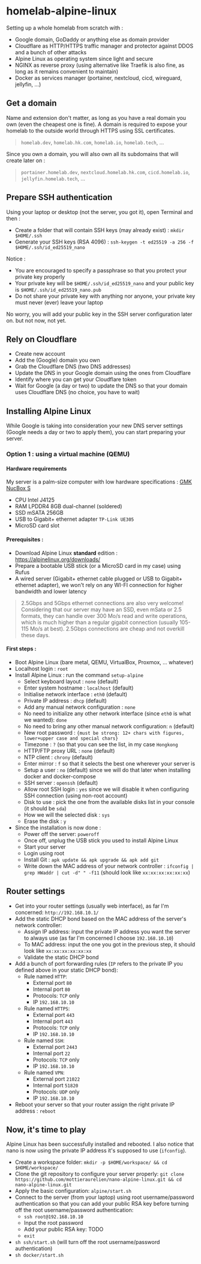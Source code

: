 # homelab-alpine-linux

Setting up a whole homelab from scratch with :

- Google domain, GoDaddy or anything else as domain provider
- Cloudflare as HTTP/HTTPS traffic manager and protector against DDOS and a bunch of other attacks
- Alpine Linux as operating system since light and secure
- NGINX as reverse proxy (using alternative like Traefik is also fine, as long as it remains convenient to maintain)
- Docker as services manager (portainer, nextcloud, cicd, wireguard, jellyfin, ...)

## Get a domain

Name and extension don't matter, as long as you have a real domain you own (even the cheapest one is fine).
A domain is required to expose your homelab to the outside world through HTTPS using SSL certificates.
> `homelab.dev`, `homelab.hk.com`, `homelab.io`, `homelab.tech`, ...

Since you own a domain, you will also own all its subdomains that will create later on :
> `portainer.homelab.dev`, `nextcloud.homelab.hk.com`, `cicd.homelab.io`, `jellyfin.homelab.tech`, ...

## Prepare SSH authentication

Using your laptop or desktop (not the server, you got it), open Terminal and then :

- Create a folder that will contain SSH keys (may already exist) : `mkdir $HOME/.ssh`
- Generate your SSH keys (RSA 4096) : `ssh-keygen -t ed25519 -a 256 -f $HOME/.ssh/id_ed25519_nano`

Notice :

- You are encouraged to specify a passphrase so that you protect your private key properly
- Your private key will be `$HOME/.ssh/id_ed25519_nano` and your public key is `$HOME/.ssh/id_ed25519_nano.pub`
- Do not share your private key with anything nor anyone, your private key must never (ever) leave your laptop

No worry, you will add your public key in the SSH server configuration later on. but not now, not yet.

## Rely on Cloudflare

- Create new account
- Add the (Google) domain you own
- Grab the Cloudflare DNS (two DNS addresses)
- Update the DNS in your Google domain using the ones from Cloudflare
- Identify where you can get your Cloudflare token
- Wait for Google (a day or two) to update the DNS so that your domain uses Cloudflare DNS (no choice, you have to wait)

## Installing Alpine Linux

While Google is taking into consideration your new DNS server settings (Google needs a day or two to apply them), you
can start preparing your server.

### Option 1 : using a virtual machine (QEMU)

#### Hardware requirements

My server is a palm-size computer with low hardware
specifications : [GMK NucBox S](https://www.gmktec.com/products/nucbox-most-powerful-palm-sized-4k-mini-pc-1?variant=c932a16c-0219-4b10-ace4-4d8650f33ade)

- CPU Intel J4125
- RAM LPDDR4 8GB dual-channel (soldered)
- SSD mSATA 256GB
- USB to Gigabit+ ethernet adapter `TP-Link UE305`
- MicroSD card slot

#### Prerequisites :

- Download Alpine Linux **standard** edition : https://alpinelinux.org/downloads/
- Prepare a bootable USB stick (or a MicroSD card in my case) using Rufus
- A wired server (Gigabit+ ethernet cable plugged or USB to Gigabit+ ethernet adapter), we won't rely on any WI-FI
  connection for higher bandwidth and lower latency

> 2.5Gbps and 5Gbps ethernet connections are also very welcome! Considering that our server may have an SSD, even mSata
> or 2.5 formats, they can handle over 300 Mo/s read and write operations, which is much higher than a regular
> gigabit connection (usually 105-115 Mo/s at best). 2.5Gbps connections are cheap and not overkill these days.

#### First steps :

- Boot Alpine Linux (bare metal, QEMU, VirtualBox, Proxmox, ... whatever)
- Localhost login : `root`
- Install Alpine Linux : run the command `setup-alpine`
    - Select keyboard layout : `none` (default)
    - Enter system hostname : `localhost` (default)
    - Initialise network interface : `eth0` (default)
    - Private IP address : `dhcp` (default)
    - Add any manual network configuration : `none`
    - No need to initialize any other network interface (since `eth0` is what we wanted): `done`
    - No need to bring any other manual network configuration: `n` (default)
    - New root password : `{must be strong: 12+ chars with figures, lower+upper case and special chars}`
    - Timezone : `?` (so that you can see the list, in my case `Hongkong`
    - HTTP/FTP proxy URL : `none` (default)
    - NTP client : `chrony` (default)
    - Enter mirror : `f` so that it selects the best one wherever your server is
    - Setup a user : `no` (default) since we will do that later when installing docker and docker-compose
    - SSH server : `openssh` (default)
    - Allow root SSH login : `yes` since we will disable it when configuring SSH connection (using non-root account)
    - Disk to use : pick the one from the available disks list in your console (it should be `sda`)
    - How we will the selected disk : `sys`
    - Erase the disk : `y`
- Since the installation is now done :
    - Power off the server: `poweroff`
    - Once off, unplug the USB stick you used to install Alpine Linux
    - Start your server
    - Login using root
    - Install Git : `apk update && apk upgrade && apk add git`
    - Write down the MAC address of your network controller : `ifconfig | grep HWaddr | cut -d" " -f11` (should
      look like `xx:xx:xx:xx:xx:xx`)

## Router settings

- Get into your router settings (usually web interface), as far I'm concerned: `http://192.168.10.1/`
- Add the static DHCP bond based on the MAC address of the server's network controller:
    - Assign IP address: input the private IP address you want the server to always use (as far I'm
      concerned I choose `192.168.10.10`)
    - To MAC address: input the one you got in the previous step, it should look like `xx:xx:xx:xx:xx:xx`
    - Validate the static DHCP bond
- Add a bunch of port forwarding rules (`IP` refers to the private IP you defined above in your static DHCP bond):
    - Rule named `HTTP`:
        - External port `80`
        - Internal port `80`
        - Protocols: `TCP` only
        - IP `192.168.10.10`
    - Rule named `HTTPS`:
        - External port `443`
        - Internal port `443`
        - Protocols: `TCP` only
        - IP `192.168.10.10`
    - Rule named `SSH`:
        - External port `2443`
        - Internal port `22`
        - Protocols: `TCP` only
        - IP `192.168.10.10`
    - Rule named `VPN`:
        - External port `21022`
        - Internal port `51820`
        - Protocols: `UDP` only
        - IP `192.168.10.10`
- Reboot your server so that your router assign the right private IP address : `reboot`

## Now, it's time to play

Alpine Linux has been successfully installed and rebooted.
I also notice that nano is now using the private IP address it's supposed to use (`ifconfig`).

- Create a workspace folder: `mkdir -p $HOME/workspace/ && cd $HOME/workspace/`
- Clone the git repository to configure your server
  properly: `git clone https://github.com/mottieraurelien/nano-alpine-linux.git && cd nano-alpine-linux.git`
- Apply the basic configuration: `alpine/start.sh`
- Connect to the server (from your laptop) using root username/password authentication so that you can add your public
  RSA key before turning off the root username/password authentication:
    - `ssh root@192.168.10.10`
    - Input the root password
    - Add your public RSA key: TODO
    - `exit`
- `sh ssh/start.sh` (will turn off the root username/password authentication)
- `sh docker/start.sh`